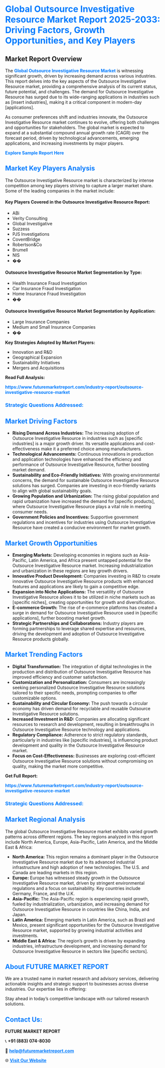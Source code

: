 <h1 style="color: #007BFF;">Global Outsource Investigative Resource Market Report 2025-2033: Driving Factors, Growth Opportunities, and Key Players</h1>

<section id="overview">
<h2>Market Report Overview</h2>
<p>The <a href="https://www.futuremarketreport.com/industry-report/outsource-investigative-resource-market" style="color: #007BFF; text-decoration: none;"><strong>Global Outsource Investigative Resource Market</strong></a> is witnessing significant growth, driven by increasing demand across various industries. This report delves into the key aspects of the Outsource Investigative Resource market, providing a comprehensive analysis of its current status, future potential, and challenges. The demand for Outsource Investigative Resource has surged due to its wide-ranging applications in industries such as [insert industries], making it a critical component in modern-day [applications].</p>
<p>As consumer preferences shift and industries innovate, the Outsource Investigative Resource market continues to evolve, offering both challenges and opportunities for stakeholders. The global market is expected to expand at a substantial compound annual growth rate (CAGR) over the forecast period, driven by technological advancements, emerging applications, and increasing investments by major players.</p>
</section>

<section id="overview">
<p><a href="https://www.futuremarketreport.com/request-sample/reportId=118637" style="color: #007BFF; text-decoration: none;"><strong>Explore Sample Report Here</strong></a></p>
</section>

<section id="key-players">
<h2 style="color: #007BFF;">Market Key Players Analysis</h2>
<p>The Outsource Investigative Resource market is characterized by intense competition among key players striving to capture a larger market share. Some of the leading companies in the market include:</p>
<h4>Key Players Covered in the Outsource Investigative Resource Report:</h4>
<ul><li>ABi</li><li>Verity Consulting</li><li>Global Investigative</li><li>Suzzess</li><li>PJS Investigations</li><li>CoventBridge</li><li>Robertson&amp;Co</li><li>Brumell</li><li>NIS</li><li>��</li></ul>
<h4>Outsource Investigative Resource Market Segmentation by Type:</h4>
<ul><li>Health Insurance Fraud Investigation</li><li>Car Insurance Fraud Investigation</li><li>Home Insurance Fraud Investigation</li><li>��</li></ul>

<h4>Outsource Investigative Resource Market Segmentation by Application:</h4>
<ul><li>Large Insurance Companies</li><li>Medium and Small Insurance Companies</li><li>��</li></ul>
<p><strong>Key Strategies Adopted by Market Players:</strong></p>
<ul>
<li>Innovation and R&D</li>
<li>Geographical Expansion</li>
<li>Sustainability Initiatives</li>
<li>Mergers and Acquisitions</li>
</ul>
</section>

<section>
<p><strong>Read Full Analysis: </strong></p><a href="https://www.futuremarketreport.com/industry-report/outsource-investigative-resource-market" style="color: #007BFF; text-decoration: none;"><strong>https://www.futuremarketreport.com/industry-report/outsource-investigative-resource-market</strong></a>
<h3 style="color: #007BFF;">Strategic Questions Addressed:</h3>
</section>

<section id="driving-factors">
<h2 style="color: #007BFF;">Market Driving Factors</h2>
<ul>
<li><strong>Rising Demand Across Industries:</strong> The increasing adoption of Outsource Investigative Resource in industries such as [specific industries] is a major growth driver. Its versatile applications and cost-effectiveness make it a preferred choice among manufacturers.</li>
<li><strong>Technological Advancements:</strong> Continuous innovations in production and application technologies have enhanced the efficiency and performance of Outsource Investigative Resource, further boosting market demand.</li>
<li><strong>Sustainability and Eco-Friendly Initiatives:</strong> With growing environmental concerns, the demand for sustainable Outsource Investigative Resource solutions has surged. Companies are investing in eco-friendly variants to align with global sustainability goals.</li>
<li><strong>Growing Population and Urbanization:</strong> The rising global population and rapid urbanization have increased the demand for [specific products], where Outsource Investigative Resource plays a vital role in meeting consumer needs.</li>
<li><strong>Government Policies and Incentives:</strong> Supportive government regulations and incentives for industries using Outsource Investigative Resource have created a conducive environment for market growth.</li>
</ul>
</section>

<section id="growth-opportunities">
<h2 style="color: #007BFF;">Market Growth Opportunities</h2>
<ul>
<li><strong>Emerging Markets:</strong> Developing economies in regions such as Asia-Pacific, Latin America, and Africa present untapped potential for the Outsource Investigative Resource market. Increasing industrialization and urbanization in these regions are key growth drivers.</li>
<li><strong>Innovative Product Development:</strong> Companies investing in R&D to create innovative Outsource Investigative Resource products with enhanced features and applications are likely to gain a competitive edge.</li>
<li><strong>Expansion into Niche Applications:</strong> The versatility of Outsource Investigative Resource allows it to be utilized in niche markets such as [specific niches], creating opportunities for growth and diversification.</li>
<li><strong>E-commerce Growth:</strong> The rise of e-commerce platforms has created a surge in demand for Outsource Investigative Resource used in [specific applications], further boosting market growth.</li>
<li><strong>Strategic Partnerships and Collaborations:</strong> Industry players are forming partnerships to leverage shared expertise and resources, driving the development and adoption of Outsource Investigative Resource products globally.</li>
</ul>
</section>

<section id="trending-factors">
<h2 style="color: #007BFF;">Market Trending Factors</h2>
<ul>
<li><strong>Digital Transformation:</strong> The integration of digital technologies in the production and distribution of Outsource Investigative Resource has improved efficiency and customer satisfaction.</li>
<li><strong>Customization and Personalization:</strong> Consumers are increasingly seeking personalized Outsource Investigative Resource solutions tailored to their specific needs, prompting companies to offer customizable options.</li>
<li><strong>Sustainability and Circular Economy:</strong> The push towards a circular economy has driven demand for recyclable and reusable Outsource Investigative Resource solutions.</li>
<li><strong>Increased Investment in R&D:</strong> Companies are allocating significant resources to research and development, resulting in breakthroughs in Outsource Investigative Resource technology and applications.</li>
<li><strong>Regulatory Compliance:</strong> Adherence to strict regulatory standards, particularly in industries like [specific industries], is influencing product development and quality in the Outsource Investigative Resource market.</li>
<li><strong>Focus on Cost-Effectiveness:</strong> Businesses are exploring cost-efficient Outsource Investigative Resource solutions without compromising on quality, making the market more competitive.</li>
</ul>
</section>

<section>
<p><strong>Get Full Report: </strong></p><a href="https://www.futuremarketreport.com/industry-report/outsource-investigative-resource-market" style="color: #007BFF; text-decoration: none;"><strong>https://www.futuremarketreport.com/industry-report/outsource-investigative-resource-market</strong></a>
<h3 style="color: #007BFF;">Strategic Questions Addressed:</h3>
</section>


<section id="regional-analysis">
<h2 style="color: #007BFF;">Market Regional Analysis</h2>
<p>The global Outsource Investigative Resource market exhibits varied growth patterns across different regions. The key regions analyzed in this report include North America, Europe, Asia-Pacific, Latin America, and the Middle East & Africa:</p>
<ul>
<li><strong>North America:</strong> This region remains a dominant player in the Outsource Investigative Resource market due to its advanced industrial infrastructure and high adoption of new technologies. The U.S. and Canada are leading markets in this region.</li>
<li><strong>Europe:</strong> Europe has witnessed steady growth in the Outsource Investigative Resource market, driven by stringent environmental regulations and a focus on sustainability. Key countries include Germany, France, and the U.K.</li>
<li><strong>Asia-Pacific:</strong> The Asia-Pacific region is experiencing rapid growth, fueled by industrialization, urbanization, and increasing demand for Outsource Investigative Resource in countries like China, India, and Japan.</li>
<li><strong>Latin America:</strong> Emerging markets in Latin America, such as Brazil and Mexico, present significant opportunities for the Outsource Investigative Resource market, supported by growing industrial activities and investments.</li>
<li><strong>Middle East & Africa:</strong> The region’s growth is driven by expanding industries, infrastructure development, and increasing demand for Outsource Investigative Resource in sectors like [specific sectors].</li>
</ul>
</section>

<footer>
<h2 style="color: #007BFF;">About FUTURE MARKET REPORT</h2>
<p>We are a trusted name in market research and advisory services, delivering actionable insights and strategic support to businesses across diverse industries. Our expertise lies in offering:</p>

<p>Stay ahead in today’s competitive landscape with our tailored research solutions.</p>

<h2 style="color: #007BFF;">Contact Us:</h2>
<p><strong>FUTURE MARKET REPORT</strong></p>
<p>📞 <strong>+91 (883) 074-8030</strong></p>
<p>📧 <strong><a href="mailto:help@futuremarketreport.com" style="color: #007BFF;">help@futuremarketreport.com</a></strong></p>
<p>🌐 <strong><a href="https://www.futuremarketreport.com/" style="color: #007BFF;">Visit Our Website</a></strong></p>
</footer>